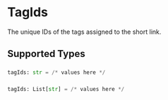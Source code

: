 # TagIds

The unique IDs of the tags assigned to the short link.


## Supported Types

### 

```python
tagIds: str = /* values here */
```

### 

```python
tagIds: List[str] = /* values here */
```

